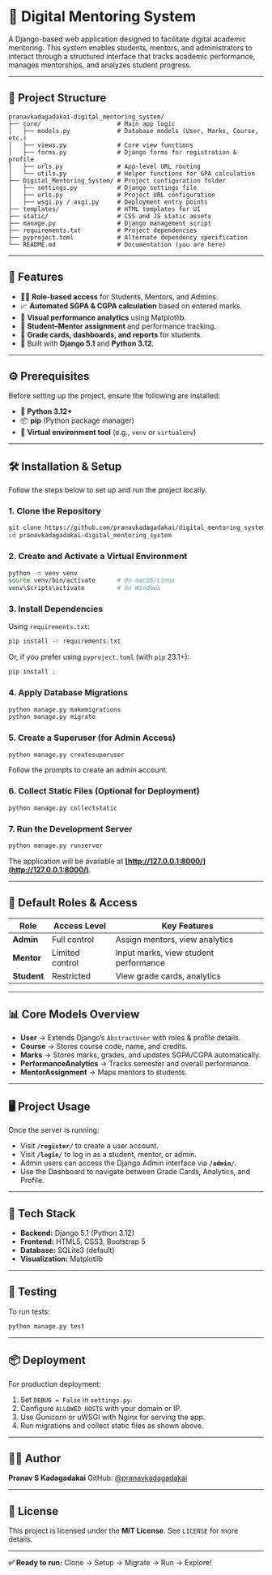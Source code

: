 # 🧠 Digital Mentoring System

A Django-based web application designed to facilitate digital academic mentoring. This system enables students, mentors, and administrators to interact through a structured interface that tracks academic performance, manages mentorships, and analyzes student progress.

---

## 📁 Project Structure

```
pranavkadagadakai-digital_mentoring_system/
├── core/                     # Main app logic
│   ├── models.py             # Database models (User, Marks, Course, etc.)
│   ├── views.py              # Core view functions
│   ├── forms.py              # Django forms for registration & profile
│   ├── urls.py               # App-level URL routing
│   └── utils.py              # Helper functions for GPA calculation
├── Digital_Mentoring_System/ # Project configuration folder
│   ├── settings.py           # Django settings file
│   ├── urls.py               # Project URL configuration
│   ├── wsgi.py / asgi.py     # Deployment entry points
├── templates/                # HTML templates for UI
├── static/                   # CSS and JS static assets
├── manage.py                 # Django management script
├── requirements.txt          # Project dependencies
├── pyproject.toml            # Alternate dependency specification
└── README.md                 # Documentation (you are here)
```

---

## 🚀 Features

- 👩‍🎓 **Role-based access** for Students, Mentors, and Admins.
- 📈 **Automated SGPA & CGPA calculation** based on entered marks.
- 🧮 **Visual performance analytics** using Matplotlib.
- 💬 **Student–Mentor assignment** and performance tracking.
- 📑 **Grade cards, dashboards, and reports** for students.
- 🧰 Built with **Django 5.1** and **Python 3.12**.

---

## ⚙️ Prerequisites

Before setting up the project, ensure the following are installed:

- 🐍 **Python 3.12+**
- 📦 **pip** (Python package manager)
- 🧱 **Virtual environment tool** (e.g., `venv` or `virtualenv`)

---

## 🛠️ Installation & Setup

Follow the steps below to set up and run the project locally.

### 1. Clone the Repository

```bash
git clone https://github.com/pranavkadagadakai/digital_mentoring_system.git
cd pranavkadagadakai-digital_mentoring_system
```

### 2. Create and Activate a Virtual Environment

```bash
python -m venv venv
source venv/bin/activate      # On macOS/Linux
venv\Scripts\activate         # On Windows
```

### 3. Install Dependencies

Using `requirements.txt`:

```bash
pip install -r requirements.txt
```

Or, if you prefer using `pyproject.toml` (with `pip` 23.1+):

```bash
pip install .
```

### 4. Apply Database Migrations

```bash
python manage.py makemigrations
python manage.py migrate
```

### 5. Create a Superuser (for Admin Access)

```bash
python manage.py createsuperuser
```

Follow the prompts to create an admin account.

### 6. Collect Static Files (Optional for Deployment)

```bash
python manage.py collectstatic
```

### 7. Run the Development Server

```bash
python manage.py runserver
```

The application will be available at **[http://127.0.0.1:8000/](http://127.0.0.1:8000/)**.

---

## 🧭 Default Roles & Access

| Role        | Access Level    | Key Features                          |
| ----------- | --------------- | ------------------------------------- |
| **Admin**   | Full control    | Assign mentors, view analytics        |
| **Mentor**  | Limited control | Input marks, view student performance |
| **Student** | Restricted      | View grade cards, analytics           |

---

## 📊 Core Models Overview

- **User** → Extends Django’s `AbstractUser` with roles & profile details.
- **Course** → Stores course code, name, and credits.
- **Marks** → Stores marks, grades, and updates SGPA/CGPA automatically.
- **PerformanceAnalytics** → Tracks semester and overall performance.
- **MentorAssignment** → Maps mentors to students.

---

## 🖥️ Project Usage

Once the server is running:

- Visit **`/register/`** to create a user account.
- Visit **`/login/`** to log in as a student, mentor, or admin.
- Admin users can access the Django Admin interface via **`/admin/`**.
- Use the Dashboard to navigate between Grade Cards, Analytics, and Profile.

---

## 🧩 Tech Stack

- **Backend:** Django 5.1 (Python 3.12)
- **Frontend:** HTML5, CSS3, Bootstrap 5
- **Database:** SQLite3 (default)
- **Visualization:** Matplotlib

---

## 🧪 Testing

To run tests:

```bash
python manage.py test
```

---

## 📦 Deployment

For production deployment:

1. Set `DEBUG = False` in `settings.py`.
2. Configure `ALLOWED_HOSTS` with your domain or IP.
3. Use Gunicorn or uWSGI with Nginx for serving the app.
4. Run migrations and collect static files as shown above.

---

## 🧑‍💻 Author

**Pranav S Kadagadakai**
GitHub: [@pranavkadagadakai](https://github.com/pranavkadagadakai)

---

## 📜 License

This project is licensed under the **MIT License**. See `LICENSE` for more details.

---

**✅ Ready to run:** Clone → Setup → Migrate → Run → Explore!

